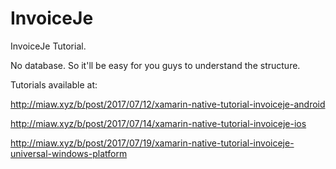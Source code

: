 # InvoiceJe
InvoiceJe Tutorial.

No database. So it'll be easy for you guys to understand the structure.

Tutorials available at:

http://miaw.xyz/b/post/2017/07/12/xamarin-native-tutorial-invoiceje-android

http://miaw.xyz/b/post/2017/07/14/xamarin-native-tutorial-invoiceje-ios

http://miaw.xyz/b/post/2017/07/19/xamarin-native-tutorial-invoiceje-universal-windows-platform
